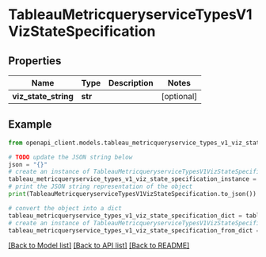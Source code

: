 # TableauMetricqueryserviceTypesV1VizStateSpecification


## Properties

Name | Type | Description | Notes
------------ | ------------- | ------------- | -------------
**viz_state_string** | **str** |  | [optional] 

## Example

```python
from openapi_client.models.tableau_metricqueryservice_types_v1_viz_state_specification import TableauMetricqueryserviceTypesV1VizStateSpecification

# TODO update the JSON string below
json = "{}"
# create an instance of TableauMetricqueryserviceTypesV1VizStateSpecification from a JSON string
tableau_metricqueryservice_types_v1_viz_state_specification_instance = TableauMetricqueryserviceTypesV1VizStateSpecification.from_json(json)
# print the JSON string representation of the object
print(TableauMetricqueryserviceTypesV1VizStateSpecification.to_json())

# convert the object into a dict
tableau_metricqueryservice_types_v1_viz_state_specification_dict = tableau_metricqueryservice_types_v1_viz_state_specification_instance.to_dict()
# create an instance of TableauMetricqueryserviceTypesV1VizStateSpecification from a dict
tableau_metricqueryservice_types_v1_viz_state_specification_from_dict = TableauMetricqueryserviceTypesV1VizStateSpecification.from_dict(tableau_metricqueryservice_types_v1_viz_state_specification_dict)
```
[[Back to Model list]](../README.md#documentation-for-models) [[Back to API list]](../README.md#documentation-for-api-endpoints) [[Back to README]](../README.md)


